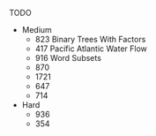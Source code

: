 TODO
- Medium
  - 823 Binary Trees With Factors
  - 417 Pacific Atlantic Water Flow
  - 916 Word Subsets
  - 870
  - 1721
  - 647  
  - 714
- Hard
  - 936
  - 354
